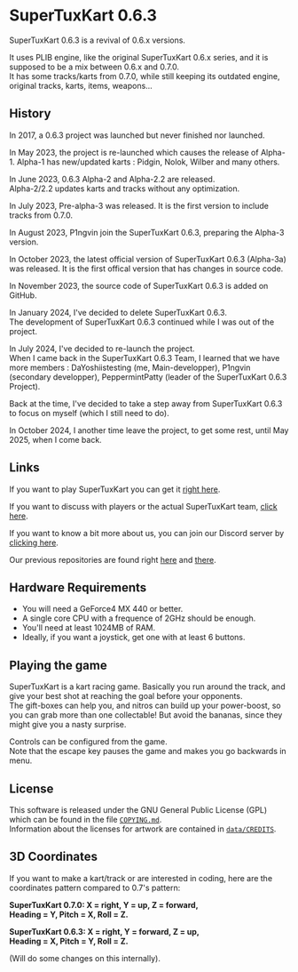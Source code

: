 # SuperTuxKart 0.6.3 
SuperTuxKart 0.6.3 is a revival of 0.6.x versions.

It uses PLIB engine, like the original SuperTuxKart 0.6.x series, and it is supposed to be a mix between 0.6.x and 0.7.0.  
It has some tracks/karts from 0.7.0, while still keeping its outdated engine, original tracks, karts, items, weapons…

## History
In 2017, a 0.6.3 project was launched but never finished nor launched.

In May 2023, the project is re-launched which causes the release of Alpha-1. Alpha-1 has new/updated karts : Pidgin, Nolok, Wilber and many others.

In June 2023, 0.6.3 Alpha-2 and Alpha-2.2 are released.  
Alpha-2/2.2 updates karts and tracks without any optimization.

In July 2023, Pre-alpha-3 was released. It is the first version to include tracks from 0.7.0.

In August 2023, P1ngvin join the SuperTuxKart 0.6.3, preparing the Alpha-3 version.

In October 2023, the latest official version of SuperTuxKart 0.6.3 (Alpha-3a) was released. It is the first offical version that has changes in source code.

In November 2023, the source code of SuperTuxKart 0.6.3 is added on GitHub.

In January 2024, I've decided to delete SuperTuxKart 0.6.3.  
The development of SuperTuxKart 0.6.3 continued while I was out of the project.

In July 2024, I've decided to re-launch the project.  
When I came back in the SuperTuxKart 0.6.3 Team, I learned that we have more members : DaYoshiistesting (me, Main-developper), P1ngvin (secondary developper), PeppermintPatty (leader of the SuperTuxKart 0.6.3 Project).

Back at the time, I've decided to take a step away from SuperTuxKart 0.6.3 to focus on myself (which I still need to do).

In October 2024, I another time leave the project, to get some rest, until May 2025, when I come back.

## Links
If you want to play SuperTuxKart you can get it [right here](http://supertuxkart.sourceforge.net).  

If you want to discuss with players or the actual SuperTuxKart team, [click here](http://supertuxkart.sourceforge.net/forum).

If you want to know a bit more about us, you can join our Discord server by [clicking here](https://discord.gg/pq66Emhbgn).

Our previous repositories are found right [here](https://www.mediafire.com/folder/y58ywbk2f3waw/SuperTuxKart_0.6.3_Releases) 
and [there](https://www.mediafire.com/folder/v9116m58i3h87/For_0.6.3).

## Hardware Requirements 
* You will need a GeForce4 MX 440 or better.
* A single core CPU with a frequence of 2GHz should be enough.
* You'll need at least 1024MB of RAM.
* Ideally, if you want a joystick, get one with at least 6 buttons.

## Playing the game 
SuperTuxKart is a kart racing game. Basically you run around the track, and give your best shot at reaching the goal before your opponents.  
The gift-boxes can help you, and nitros can build up your power-boost, so you can grab more than one collectable! But avoid the bananas, since they might give you a nasty surprise.

Controls can be configured from the game.  
Note that the escape key pauses the game and makes you go backwards in menu.

## License
This software is released under the GNU General Public License (GPL) which can be found in the file [`COPYING.md`](/COPYING.md).  
Information about the licenses for artwork are contained in [`data/CREDITS`](/data/CREDITS).

## 3D Coordinates
If you want to make a kart/track or are interested in coding, here are the coordinates pattern compared to 0.7's pattern:

**SuperTuxKart 0.7.0: X = right, Y = up, Z = forward,  
Heading = Y, Pitch = X, Roll = Z.**

**SuperTuxKart 0.6.3: X = right, Y = forward, Z = up,  
Heading = X, Pitch = Y, Roll = Z.**

(Will do some changes on this internally).  
  
